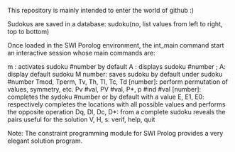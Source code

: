 This repository is mainly intended to enter the world of github :)

Sudokus are saved in a database: sudoku(no, list values ​​from left to right, top to bottom)

Once loaded in the SWI Porolog environment, the int_main command start an interactive session whose main commands are:

m <sudoku number>: activates sudoku #number by default
A <sudoku number>: displays sudoku #number ; A: display default sudoku
M number: saves sudoku by default under sudoku #number
Tmod, Tperm, Tv, Th, Tl, Tc, Td [number]: perform permutation of values, symmetry, etc.
Pv #val, PV #val, P*, p #ind #val [number]: completes the sydoku #number or by default with a value
E, E1, E0: respectively completes the locations with all possible values ​​and performs the opposite operation
Dq, Dl, Dc, D*: from a complete sudoku reveals the pairs useful for the solution
V, H, s: verif, help, quit

Note: The constraint programming module for SWI Prolog provides a very elegant solution program.
